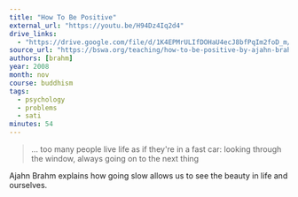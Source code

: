 ```yaml
---
title: "How To Be Positive"
external_url: "https://youtu.be/H94Dz4Iq2d4"
drive_links:
  - "https://drive.google.com/file/d/1K4EPMrULIfDOHaU4ecJ8bfPqIm2foD_m/view?usp=drivesdk"
source_url: "https://bswa.org/teaching/how-to-be-positive-by-ajahn-brahm-2/"
authors: [brahm]
year: 2008
month: nov
course: buddhism
tags:
  - psychology
  - problems
  - sati
minutes: 54
---
```


> … too many people live life as if they're in a fast car: looking through the window, always going on to the next thing

Ajahn Brahm explains how going slow allows us to see the beauty in life and ourselves. 
